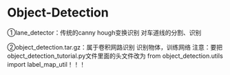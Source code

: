 # Object-Detection

①lane_detector：传统的canny hough变换识别
对车道线的分割、识别

②object_detection.tar.gz：属于卷积网路识别
识别物体，训练网络
注意：要把object_detection_tutorial.py文件里面的头文件改为
from object_detection.utils import label_map_util！！！



